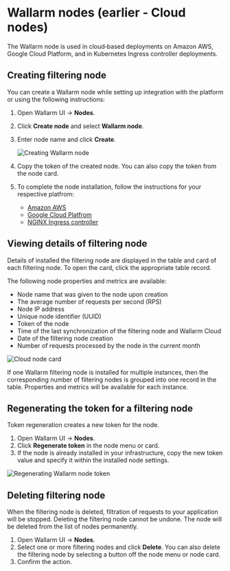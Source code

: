 # Wallarm nodes (earlier - Cloud nodes)

The Wallarm node is used in cloud‑based deployments on Amazon AWS, Google Cloud Platform, and in Kubernetes Ingress controller deployments.

## Creating filtering node

You can create a Wallarm node while setting up integration with the platform or using the following instructions:

1. Open Wallarm UI → **Nodes**.
2. Click **Create node** and select **Wallarm node**.
3. Enter node name and click **Create**.

    ![Creating Wallarm node](../../images/user-guides/nodes/create-cloud-node.png)
4. Copy the token of the created node. You can also copy the token from the node card.
5. To complete the node installation, follow the instructions for your respective platfrom:
    * [Amazon AWS](../../admin-en/installation-ami-en.md)
    * [Google Cloud Platfrom](../../admin-en/installation-gcp-en.md)
    * [NGINX Ingress controller](../../admin-en/installation-kubernetes-en.md)

## Viewing details of filtering node

Details of installed the filtering node are displayed in the table and card of each filtering node. To open the card, click the appropriate table record.

The following node properties and metrics are available:

* Node name that was given to the node upon creation
* The average number of requests per second (RPS)
* Node IP address
* Unique node identifier (UUID)
* Token of the node
* Time of the last synchronization of the filtering node and Wallarm Cloud
* Date of the filtering node creation
* Number of requests processed by the node in the current month

![Cloud node card](../../images/user-guides/nodes/view-wallarm-node.png)

If one Wallarm filtering node is installed for multiple instances, then the corresponding number of filtering nodes is grouped into one record in the table. Properties and metrics will be available for each instance.

## Regenerating the token for a filtering node

Token regeneration creates a new token for the node. 

1. Open Wallarm UI → **Nodes**.
2. Click **Regenerate token** in the node menu or card.
3. If the node is already installed in your infrastructure, copy the new token value and specify it within the installed node settings.

![Regenerating Wallarm node token](../../images/user-guides/nodes/generate-new-token.png)

## Deleting filtering node

When the filtering node is deleted, filtration of requests to your application will be stopped. Deleting the filtering node cannot be undone. The node will be deleted from the list of nodes permanently.

1. Open Wallarm UI → **Nodes**.
2. Select one or more filtering nodes and click **Delete**. You can also delete the filtering node by selecting a button off the node menu or node card.
3. Confirm the action.
